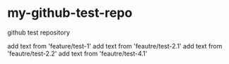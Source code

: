 # my-github-test-repo
github test repository

add text from 'feature/test-1'
add text from 'feautre/test-2.1'
add text from 'feautre/test-2.2'
add text from 'feautre/test-4.1'